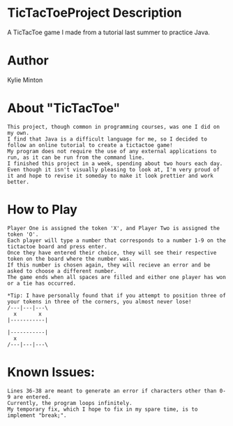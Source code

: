 # TicTacToeProject Description
A TicTacToe game I made from a tutorial last summer to practice Java.

# Author 
Kylie Minton

# About "TicTacToe"
	
	This project, though common in programming courses, was one I did on my own. 
	I find that Java is a difficult language for me, so I decided to follow an online tutorial to create a tictactoe game!
	My program does not require the use of any external applications to run, as it can be run from the command line.
	I finished this project in a week, spending about two hours each day. 
	Even though it isn't visually pleasing to look at, I'm very proud of it and hope to revise it someday to make it look prettier and work better.


# How to Play
	Player One is assigned the token 'X', and Player Two is assigned the token 'O'.
	Each player will type a number that corresponds to a number 1-9 on the tictactoe board and press enter.
	Once they have entered their choice, they will see their respective token on the board where the number was. 
	If this number is chosen again, they will recieve an error and be asked to choose a different number.
	The game ends when all spaces are filled and either one player has won or a tie has occurred.
	
	*Tip: I have personally found that if you attempt to position three of your tokens in three of the corners, you almost never lose!
	/---|---|---\
	  x       x
	|-----------|

	|-----------|
 	  x
	/---|---|---\

# Known Issues: 
	Lines 36-38 are meant to generate an error if characters other than 0-9 are entered. 
	Currently, the program loops infinitely. 
	My temporary fix, which I hope to fix in my spare time, is to implement "break;".

